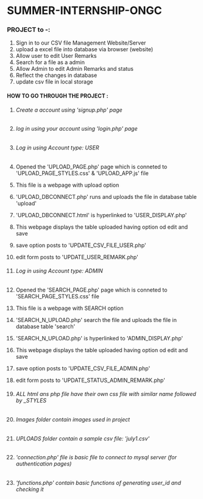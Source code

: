 # SUMMER-INTERNSHIP-ONGC

### PROJECT to -:

1. Sign in to our CSV file Management Website/Server
2. upload a excel file into database via browser (website)
3. Allow user to  edit User Remarks
4. Search for a file as a admin
5. Allow Admin to edit Admin Remarks and status
6. Reflect the changes in database
7. update csv file in local storage

#### HOW TO GO THROUGH THE PROJECT :

1. ###### Create a account using 'signup.php' page
2. ###### log in using your account using 'login.php' page
3. ###### Log in using Account type: USER
  1. Opened the 'UPLOAD_PAGE.php' page which is conneted to 'UPLOAD_PAGE_STYLES.css' & 'UPLOAD_APP.js' file
  2. This file is a webpage with upload option
  3. 'UPLOAD_DBCONNECT.php' runs and uploads the file in database table 'upload'
  4. 'UPLOAD_DBCONNECT.html' is hyperlinked to 'USER_DISPLAY.php'
  5. This webpage displays the table uploaded having option od edit and save
  6. save option posts to 'UPDATE_CSV_FILE_USER.php'
  7. edit form posts to 'UPDATE_USER_REMARK.php'

4. ###### Log in using Account type: ADMIN
  1. Opened the 'SEARCH_PAGE.php' page which is conneted to 'SEARCH_PAGE_STYLES.css' file
  2. This file is a webpage with SEARCH option
  3. 'SEARCH_N_UPLOAD.php' search the file and uploads the file in database table 'search'
  4. 'SEARCH_N_UPLOAD.php' is hyperlinked to 'ADMIN_DISPLAY.php'
  5. This webpage displays the table uploaded having option od edit and save
  6. save option posts to 'UPDATE_CSV_FILE_ADMIN.php'
  7. edit form posts to 'UPDATE_STATUS_ADMIN_REMARK.php'

5. ###### ALL html ans php file have their own css file with similar name followed by _STYLES
6. ###### Images folder contain images used in project
7. ###### UPLOADS folder contain a sample csv file: 'july1.csv'
8. ###### 'connection.php' file is basic file to connect to mysql server (for authentication pages)
9. ###### 'functions.php' contain basic functions of generating user_id and checking it

